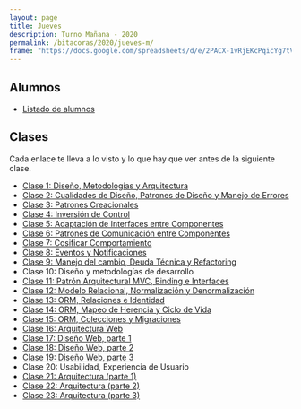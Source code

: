 ```yaml
---
layout: page
title: Jueves
description: Turno Mañana - 2020
permalink: /bitacoras/2020/jueves-m/
frame: "https://docs.google.com/spreadsheets/d/e/2PACX-1vRjEKcPqicYg7tVtVapxNsusp45lvi61CK8EdLEpTAmFG6UC4qPJPO2j4_838d_Jd3UN8gA_uo8Fhyz/pubhtml?gid=0&amp;single=true&amp;widget=true&amp;headers=false"
---
```

## Alumnos
- [Listado de alumnos](https://docs.google.com/spreadsheets/d/1vsBtAyVj0OwkxfSsnz_tOzM1Tt9FUCMxMMG9Flv4r9c)

## Clases
Cada enlace te lleva a lo visto y lo que hay que ver antes de la siguiente clase.

- [Clase 1: Diseño, Metodologías y Arquitectura]({{site.baseurl}}/bitacoras/2020/jueves-m/clase-1)
- [Clase 2: Cualidades de Diseño, Patrones de Diseño y Manejo de Errores]({{site.baseurl}}/bitacoras/2020/jueves-m/clase-2)
- [Clase 3: Patrones Creacionales]({{site.baseurl}}/bitacoras/2020/jueves-m/clase-3)
- [Clase 4: Inversión de Control]({{site.baseurl}}/bitacoras/2020/jueves-m/clase-4)
- [Clase 5: Adaptación de Interfaces entre Componentes]({{site.baseurl}}/bitacoras/2020/jueves-m/clase-5)
- [Clase 6: Patrones de Comunicación entre Componentes]({{site.baseurl}}/bitacoras/2020/jueves-m/clase-6)
- [Clase 7: Cosificar Comportamiento]({{site.baseurl}}/bitacoras/2020/jueves-m/clase-7)
- [Clase 8: Eventos y Notificaciones]({{site.baseurl}}/bitacoras/2020/jueves-m/clase-8)
- [Clase 9: Manejo del cambio, Deuda Técnica y Refactoring]({{site.baseurl}}/bitacoras/2020/jueves-m/clase-9)
- Clase 10: Diseño y metodologías de desarrollo
- [Clase 11: Patrón Arquitectural MVC, Binding e Interfaces]({{site.baseurl}}/bitacoras/2020/jueves-m/clase-11)
- [Clase 12: Modelo Relacional, Normalización y Denormalización]({{site.baseurl}}/bitacoras/2020/jueves-m/clase-12)
- [Clase 13: ORM, Relaciones e Identidad]({{site.baseurl}}/bitacoras/2020/jueves-m/clase-13)
- [Clase 14: ORM, Mapeo de Herencia y Ciclo de Vida]({{site.baseurl}}/bitacoras/2020/jueves-m/clase-14)
- [Clase 15: ORM, Colecciones y Migraciones]({{site.baseurl}}/bitacoras/2020/jueves-m/clase-15)
- [Clase 16: Arquitectura Web]({{site.baseurl}}/bitacoras/2020/jueves-m/clase-16)
- [Clase 17: Diseño Web, parte 1]({{site.baseurl}}/bitacoras/2020/jueves-m/clase-17)
- [Clase 18: Diseño Web, parte 2]({{site.baseurl}}/bitacoras/2020/jueves-m/clase-18)
- [Clase 19: Diseño Web, parte 3]({{site.baseurl}}/bitacoras/2020/jueves-m/clase-19)
- Clase 20: Usabilidad, Experiencia de Usuario
- [Clase 21: Arquitectura (parte 1)]({{site.baseurl}}/bitacoras/2020/jueves-m/clase-21)
- [Clase 22: Arquitectura (parte 2)]({{site.baseurl}}/bitacoras/2020/jueves-m/clase-22)
- [Clase 23: Arquitectura (parte 3)]({{site.baseurl}}/bitacoras/2020/jueves-m/clase-23)
